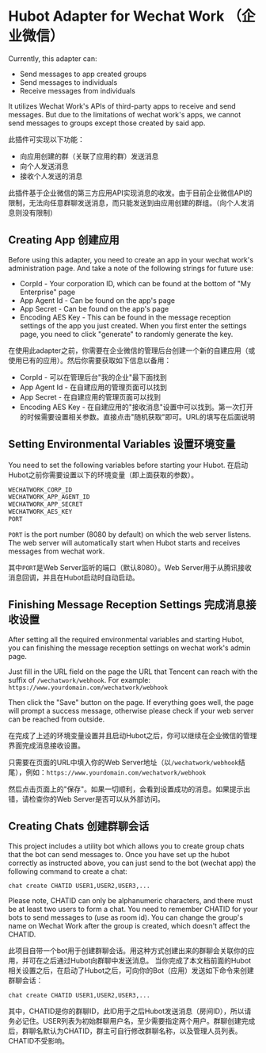 # Hubot Adapter for Wechat Work （企业微信）
Currently, this adapter can:
* Send messages to app created groups
* Send messages to individuals
* Receive messages from individuals

It utilizes Wechat Work's APIs of third-party apps to receive and send messages. But due to the limitations of wechat work's apps, we cannot send messages to groups except those created by said app.

此插件可实现以下功能：
* 向应用创建的群（关联了应用的群）发送消息
* 向个人发送消息
* 接收个人发送的消息

此插件基于企业微信的第三方应用API实现消息的收发。由于目前企业微信API的限制，无法向任意群聊发送消息，而只能发送到由应用创建的群组。（向个人发消息则没有限制）

## Creating App 创建应用
Before using this adapter, you need to create an app in your wechat work's administration page. And take a note of the following strings for future use:
* CorpId - Your corporation ID, which can be found at the bottom of "My Enterprise" page
* App Agent Id - Can be found on the app's page
* App Secret - Can be found on the app's page
* Encoding AES Key - This can be found in the message reception settings of the app you just created. When you first enter the settings page, you need to click "generate" to randomly generate the key.

在使用此adapter之前，你需要在企业微信的管理后台创建一个新的自建应用（或使用已有的应用）。然后你需要获取如下信息以备用：
* CorpId - 可以在管理后台"我的企业"最下面找到
* App Agent Id - 在自建应用的管理页面可以找到
* App Secret - 在自建应用的管理页面可以找到
* Encoding AES Key - 在自建应用的"接收消息"设置中可以找到。第一次打开的时候需要设置相关参数。直接点击"随机获取"即可。URL的填写在后面说明

## Setting Environmental Variables 设置环境变量
You need to set the following variables before starting your Hubot.
在启动Hubot之前你需要设置以下的环境变量（即上面获取的参数）。
```bash
WECHATWORK_CORP_ID
WECHATWORK_APP_AGENT_ID
WECHATWORK_APP_SECRET
WECHATWORK_AES_KEY
PORT
```

`PORT` is the port number (8080 by default) on which the web server listens. The web server will automatically start when Hubot starts and receives messages from wechat work.

其中`PORT`是Web Server监听的端口（默认8080）。Web Server用于从腾讯接收消息回调，并且在Hubot启动时自动启动。

## Finishing Message Reception Settings 完成消息接收设置
After setting all the required environmental variables and starting Hubot, you can finishing the message reception settings on wechat work's admin page.

Just fill in the URL field on the page the URL that Tencent can reach with the suffix of `/wechatwork/webhook`. For example: `https://www.yourdomain.com/wechatwork/webhook`

Then click the "Save" button on the page. If everything goes well, the page will prompt a success message, otherwise please check if your web server can be reached from outside.

在完成了上述的环境变量设置并且启动Hubot之后，你可以继续在企业微信的管理界面完成消息接收设置。

只需要在页面的URL中填入你的Web Server地址（以`/wechatwork/webhook`结尾），例如：`https://www.yourdomain.com/wechatwork/webhook`

然后点击页面上的"保存"。如果一切顺利，会看到设置成功的消息。如果提示出错，请检查你的Web Server是否可以从外部访问。

## Creating Chats 创建群聊会话
This project includes a utility bot which allows you to create group chats that the bot can send messages to. Once you have set up the hubot correctly as instructed above, you can just send to the bot (wechat app) the following command to create a chat:
```
chat create CHATID USER1,USER2,USER3,...
```

Please note, CHATID can only be alphanumeric characters, and there must be at least two users to form a chat. You need to remember CHATID for your bots to send messages to (use as room id). You can change the group's name on Wechat Work after the group is created, which doesn't affect the CHATID.

此项目自带一个bot用于创建群聊会话。用这种方式创建出来的群聊会关联你的应用，并可在之后通过Hubot向群聊中发送消息。
当你完成了本文档前面的Hubot相关设置之后，在启动了Hubot之后，可向你的Bot（应用）发送如下命令来创建群聊会话：
```
chat create CHATID USER1,USER2,USER3,...
```

其中，CHATID是你的群聊ID，此ID用于之后Hubot发送消息（房间ID），所以请务必记住。USER列表为初始群聊用户名，至少需要指定两个用户。群聊创建完成后，群聊名默认为CHATID，群主可自行修改群聊名称，以及管理人员列表。CHATID不受影响。
